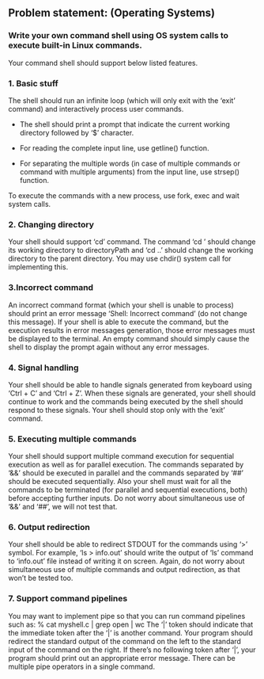 ## Problem statement: (Operating Systems)

### Write your own command shell using OS system calls to execute built-in Linux commands.

Your command shell should support below listed features.

### 1. Basic stuff
The shell should run an infinite loop (which will only exit with the ‘exit’ command) and 
interactively process user commands.

- The shell should print a prompt that indicate the current 
working directory followed by ‘$’ character.

- For reading the complete input line, use getline() function.
- For separating the multiple words (in case of multiple commands or command with multiple arguments) from the input
line, use strsep() function. 

To execute the commands with a new process, use fork, exec and wait system calls.

### 2. Changing directory
Your shell should support ‘cd’ command. The command ‘cd <directoryPath>’ should 
change its working directory to directoryPath and ‘cd ..’ should change the working 
directory to the parent directory. You may use chdir() system call for implementing this. 

### 3.Incorrect command
An incorrect command format (which your shell is unable to process) should print an error 
message ‘Shell: Incorrect command’ (do not change this message). If your shell is able to 
execute the command, but the execution results in error messages generation, those error 
messages must be displayed to the terminal. An empty command should simply cause the shell 
to display the prompt again without any error messages.

### 4. Signal handling
Your shell should be able to handle signals generated from keyboard using ‘Ctrl + C’ and
‘Ctrl + Z’. When these signals are generated, your shell should continue to work and the 
commands being executed by the shell should respond to these signals. Your shell should stop 
only with the ‘exit’ command.

### 5. Executing multiple commands
Your shell should support multiple command execution for sequential execution as well as for
parallel execution. The commands separated by ‘&&’ should be executed in parallel and the 
commands separated by ‘##’ should be executed sequentially. Also your shell must wait for all 
the commands to be terminated (for parallel and sequential executions, both) before accepting 
further inputs. Do not worry about simultaneous use of ‘&&’ and ‘##’, we will not test that.

### 6. Output redirection
Your shell should be able to redirect STDOUT for the commands using ‘>’ symbol. For example,
‘ls > info.out’ should write the output of ‘ls’ command to ‘info.out’ file instead of writing it on 
screen. Again, do not worry about simultaneous use of multiple commands and output 
redirection, as that won’t be tested too.

### 7. Support command pipelines 
You may want to implement pipe so that you can run command pipelines 
such as:
% cat myshell.c | grep open | wc
The ‘|’ token should indicate that the immediate token after the ‘|’ is another command. Your 
program should redirect the standard output of the command on the left to the standard input 
of the command on the right. If there’s no following token after ‘|’, your program should print 
out an appropriate error message. There can be multiple pipe operators in a single command.
